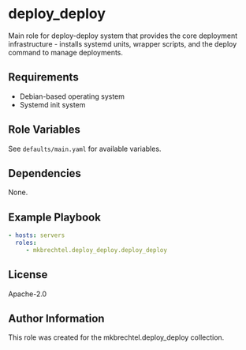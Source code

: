 # deploy_deploy

Main role for deploy-deploy system that provides the core deployment infrastructure - installs systemd units, wrapper scripts, and the deploy command to manage deployments.

## Requirements

- Debian-based operating system
- Systemd init system

## Role Variables

See `defaults/main.yaml` for available variables.

## Dependencies

None.

## Example Playbook

```yaml
- hosts: servers
  roles:
     - mkbrechtel.deploy_deploy.deploy_deploy
```

## License

Apache-2.0

## Author Information

This role was created for the mkbrechtel.deploy_deploy collection.